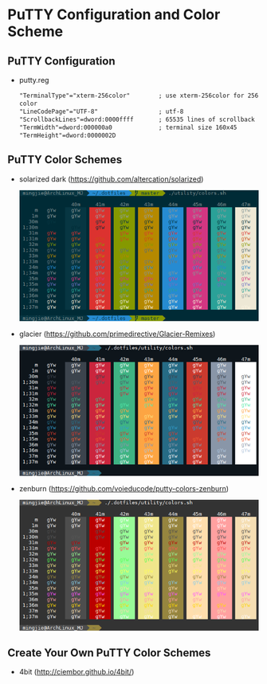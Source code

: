 # PuTTY Configuration and Color Scheme

## PuTTY Configuration

- putty.reg

  ```
  "TerminalType"="xterm-256color"        ; use xterm-256color for 256 color
  "LineCodePage"="UTF-8"                 ; utf-8
  "ScrollbackLines"=dword:0000ffff       ; 65535 lines of scrollback
  "TermWidth"=dword:000000a0             ; terminal size 160x45
  "TermHeight"=dword:0000002D
  ```

## PuTTY Color Schemes

- solarized dark (https://github.com/altercation/solarized)

  ![solarized dark](/putty/screenshots/solarized_dark.png)

- glacier (https://github.com/primedirective/Glacier-Remixes)

  ![glacier](/putty/screenshots/glacier.png)

- zenburn (https://github.com/voieducode/putty-colors-zenburn)

  ![zenburn](/putty/screenshots/zenburn.png)

## Create Your Own PuTTY Color Schemes

- 4bit (http://ciembor.github.io/4bit/)
